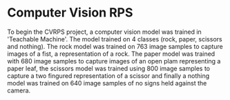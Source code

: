 # Computer Vision RPS
To begin the CVRPS project, a computer vision model was trained in 'Teachable Machine'. The model trained on 4 classes (rock, paper, scissors and nothing). The rock model was trained on 763 image samples to capture images of a fist, a representation of a rock. The paper model was trained with 680 image samples to capture images of an open plam representing a paper leaf, the scissors model was trained using 800 image samples to capture a two fingured representation of a scissor and finally a nothing model was trained on 640 image samples of no signs held against the camera.